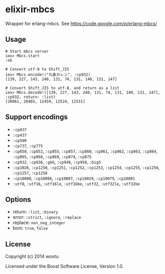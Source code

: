 # elixir-mbcs

Wrapper for erlang-mbcs.
See https://code.google.com/p/erlang-mbcs/

## Usage

    # Start mbcs server
    iex> Mbcs.start
    :ok

    # Convert utf-8 to Shift_JIS
    iex> Mbcs.encode!("九条カレン", :cp932)
    [139, 227, 143, 240, 131, 74, 131, 140, 131, 147]

    # Convert Shift_JIS to utf-8, and return as a list
    iex> Mbcs.decode!([139, 227, 143, 240, 131, 74, 131, 140, 131, 147], :cp932, return: :list)
    [20061, 26465, 12459, 12524, 12531]
 
## Support encodings

* `:cp037`
* `:cp437`
* `:cp500`
* `:cp737`, `:cp775`
* `:cp850`, `:cp852`, `:cp855`, `:cp857`, `:cp860`, `:cp861`, `:cp862`, `:cp863`, `:cp864`, `:cp865`, `:cp866`, `:cp869`, `:cp874`, `:cp875`
* `:cp932`, `:cp936`, `:gbk`, `:cp949`, `:cp950`, `:big5`
* `:cp1026`, `:cp1250`, `:cp1251`, `:cp1252`, `:cp1253`, `:cp1254`, `:cp1255`, `:cp1256`, `:cp1257`, `:cp1258`
* `:cp10000`, `:cp10006`, `:cp10007`, `:cp10029`, `:cp10079`, `:cp10081`
* `:utf8`, `:utf16`, `:utf16le`, `:utf16be`, `:utf32`, `:utf32le`, `:utf32be`
 
## Options

* return: `:list`, `:binary`
* error: `:strict`, `:ignore`, `:replace`
* replace: `non_neg_integer`
* bom: `true`, `false`

## License
Copyright (c) 2014 woxtu

Licensed under the Boost Software License, Version 1.0.
